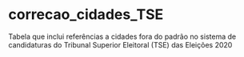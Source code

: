 # correcao_cidades_TSE
Tabela que inclui referências a cidades fora do padrão no sistema de candidaturas do Tribunal Superior Eleitoral (TSE) das Eleições 2020
